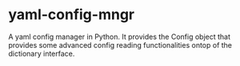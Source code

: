 # yaml-config-mngr
A yaml config manager in Python. It provides the Config object that provides some advanced config reading functionalities ontop of the dictionary interface.

